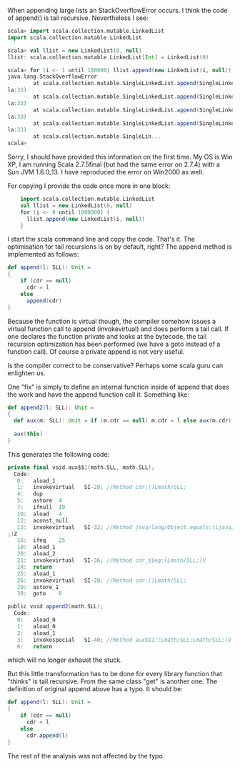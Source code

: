 When appending large lists an StackOverflowError occurs. I think the code of append() is tail recursive. Nevertheless I see:
```scala
scala> import scala.collection.mutable.LinkedList
import scala.collection.mutable.LinkedList

scala> val llist = new LinkedList(0, null)
llist: scala.collection.mutable.LinkedList[Int] = LinkedList(0)

scala> for (i <- 1 until 100000) llist.append(new LinkedList(i, null))
java.lang.StackOverflowError
        at scala.collection.mutable.SingleLinkedList.append(SingleLinkedList.sca
la:33)
        at scala.collection.mutable.SingleLinkedList.append(SingleLinkedList.sca
la:33)
        at scala.collection.mutable.SingleLinkedList.append(SingleLinkedList.sca
la:33)
        at scala.collection.mutable.SingleLinkedList.append(SingleLinkedList.sca
la:33)
        at scala.collection.mutable.SingleLin...
scala>
```
Sorry, I should have provided this information on the first time. My OS is Win XP, I am running Scala 2.7.5final (but had the same error on 2.7.4) with a Sun JVM 1.6.0_13. I have reproduced the error on Win2000 as well. 

For copying I provide the code once more in one block:
```scala
    import scala.collection.mutable.LinkedList
    val llist = new LinkedList(0, null)
    for (i <- 0 until 1000000) {
      llist.append(new LinkedList(i, null))
    }
```

I start the scala command line and copy the code. That's it. The optimisation for tail recursions is on by default, right?
The append method is implemented as follows:

```scala
def append(l: SLL): Unit =
{
    if (cdr == null)
      cdr = l
    else
      append(cdr)
}
```

Because the function is virtual though, the compiler somehow issues a virtual function call to append (invokevirtual) and does perform a tail call.  If one declares the function private and looks at the bytecode, the tail recursion optimization has been performed (we have a goto instead of a function call).  Of course a private append is not very useful.

Is the compiler correct to be conservative?  Perhaps some scala guru can enlighten us.

One "fix" is simply to define an internal function inside of append that does the work and have the append function call it.  Something like:

```scala
def append2(l: SLL): Unit =
{
  def aux(m: SLL): Unit = if (m.cdr == null) m.cdr = l else aux(m.cdr)
    
  aux(this)
}
```

This generates the following code:
```scala
private final void aux$$1(math.SLL, math.SLL);
  Code:
   0:   aload_1
   1:   invokevirtual   SI-28; //Method cdr:()Lmath/SLL;
   4:   dup
   5:   astore  4
   7:   ifnull  19
   10:  aload   4
   12:  aconst_null
   13:  invokevirtual   SI-32; //Method java/lang/Object.equals:(Ljava/lang/Objec
;)Z
   16:  ifeq    25
   19:  aload_1
   20:  aload_2
   21:  invokevirtual   SI-36; //Method cdr_$$eq:(Lmath/SLL;)V
   24:  return
   25:  aload_1
   26:  invokevirtual   SI-28; //Method cdr:()Lmath/SLL;
   29:  astore_1
   30:  goto    0

public void append2(math.SLL);
  Code:
   0:   aload_0
   1:   aload_0
   2:   aload_1
   3:   invokespecial   SI-40; //Method aux$$1:(Lmath/SLL;Lmath/SLL;)V
   6:   return
```

which will no longer exhaust the stuck.

But this little transformation has to be done for every library function that "thinks" is tail recursive.  From the same class "get" is another one.
The definition of original append above has a typo.  It should be:

```scala
def append(l: SLL): Unit =
{
    if (cdr == null)
      cdr = l
    else
      cdr.append(l)
}
```

The rest of the analysis was not affected by the typo.

